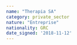 ```yaml
---
name: "Therapia SA"
category: private_sector
nature: "Entreprise"
nationality: GRC
date_signed: '2018-11-12'
---
```

    